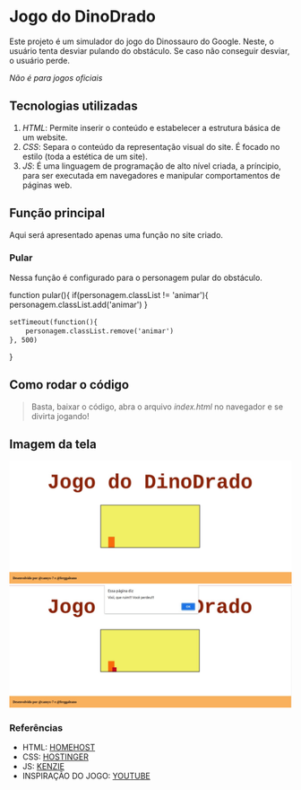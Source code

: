 # Jogo do DinoDrado 

Este projeto é um simulador do jogo do Dinossauro do Google. Neste, o usuário tenta desviar pulando do obstáculo. Se caso não conseguir desviar, o usuário perde. 

*Não é para jogos oficiais*

## Tecnologias utilizadas
1. *HTML*: Permite inserir o conteúdo e estabelecer a estrutura básica de um website. 
2. *CSS*: Separa o conteúdo da representação visual do site. É focado no estilo (toda a estética de um site).
3. *JS*: É uma linguagem de programação de alto nível criada, a príncipio, para ser executada em navegadores e manipular comportamentos de páginas web. 

## Função principal
Aqui será apresentado apenas uma função no site criado. 

### Pular 
Nessa função é configurado para o personagem pular do obstáculo. 

function pular(){
    if(personagem.classList != 'animar'){
        personagem.classList.add('animar')
    }

    setTimeout(function(){
        personagem.classList.remove('animar')
    }, 500)
}

## Como rodar o código
> Basta, baixar o código, abra o arquivo *index.html* no navegador e se divirta jogando!

## Imagem da tela
![Primeira imagem do joguim](/jogo1.jpeg)
![Segunda imagem do joguim](/jogo2.jpeg)

### Referências 
* HTML: [HOMEHOST](https://www.homehost.com.br/blog/tutoriais/o-que-e-html/)
* CSS: [HOSTINGER](https://www.hostinger.com.br/tutoriais/o-que-e-css-guia-basico-de-css)
* JS: [KENZIE](https://kenzie.com.br/blog/javascript/)
* INSPIRAÇÃO DO JOGO: [YOUTUBE](https://www.youtube.com/watch?v=nHjSl0AXo2g)